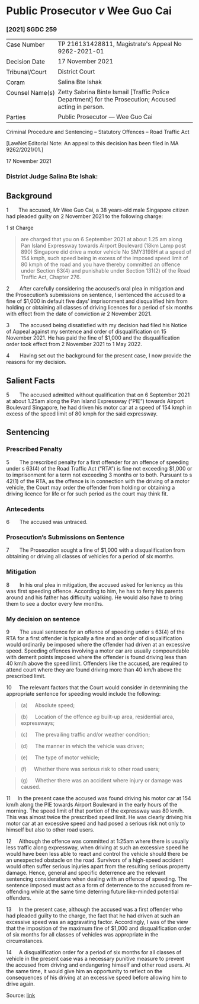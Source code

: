 <style>.footnotes::before { content: "Footnotes:"; }</style>
# Public Prosecutor _v_ Wee Guo Cai  

### \[2021\] SGDC 259

<table id="info-table"><tbody><tr class="info-row"><td class="txt-label" style="padding: 4px 0px; white-space: nowrap" valign="top">Case Number</td><td class="txt-body">TP 216131428811, Magistrate's Appeal No 9262-2021-01</td></tr><tr class="info-row"><td class="txt-label" style="padding: 4px 0px; white-space: nowrap" valign="top">Decision Date</td><td class="txt-body">17 November 2021</td></tr><tr class="info-row"><td class="txt-label" style="padding: 4px 0px; white-space: nowrap" valign="top">Tribunal/Court</td><td class="txt-body">District Court</td></tr><tr class="info-row"><td class="txt-label" style="padding: 4px 0px; white-space: nowrap" valign="top">Coram</td><td class="txt-body">Salina Bte Ishak</td></tr><tr class="info-row"><td class="txt-label" style="padding: 4px 0px; white-space: nowrap" valign="top">Counsel Name(s)</td><td class="txt-body">Zetty Sabrina Binte Ismail [Traffic Police Department] for the Prosecution; Accused acting in person.</td></tr><tr class="info-row"><td class="txt-label" style="padding: 4px 0px; white-space: nowrap" valign="top">Parties</td><td class="txt-body">Public Prosecutor — Wee Guo Cai</td></tr></tbody></table>

Criminal Procedure and Sentencing – Statutory Offences – Road Traffic Act

\[LawNet Editorial Note: An appeal to this decision has been filed in MA 9262/2021/01.\]

17 November 2021

### District Judge Salina Bte Ishak:

## Background

1       The accused, Mr Wee Guo Cai, a 38 years-old male Singapore citizen had pleaded guilty on 2 November 2021 to the following charge:

1 st Charge

> are charged that you on 6 September 2021 at about 1.25 am along Pan Island Expressway towards Airport Boulevard (18km Lamp post 890) Singapore did drive a motor vehicle No SMY3198H at a speed of 154 kmph, such speed being in excess of the imposed speed limit of 80 kmph of the road and you have thereby committed an offence under Section 63(4) and punishable under Section 131(2) of the Road Traffic Act, Chapter 276.

2       After carefully considering the accused’s oral plea in mitigation and the Prosecution’s submissions on sentence, I sentenced the accused to a fine of $1,000 in default five days’ imprisonment and disqualified him from holding or obtaining all classes of driving licences for a period of six months with effect from the date of conviction _ie_ 2 November 2021.

3       The accused being dissatisfied with my decision had filed his Notice of Appeal against my sentence and order of disqualification on 15 November 2021. He has paid the fine of $1,000 and the disqualification order took effect from 2 November 2021 to 1 May 2022.

4       Having set out the background for the present case, I now provide the reasons for my decision.

## Salient Facts

5       The accused admitted without qualification that on 6 September 2021 at about 1.25am along the Pan Island Expressway (“PIE”) towards Airport Boulevard Singapore, he had driven his motor car at a speed of 154 kmph in excess of the speed limit of 80 kmph for the said expressway.

## Sentencing

### Prescribed Penalty

5       The prescribed penalty for a first offender for an offence of speeding under s 63(4) of the Road Traffic Act (“RTA”) is fine not exceeding $1,000 or to imprisonment for a term not exceeding 3 months or to both. Pursuant to s 42(1) of the RTA, as the offence is in connection with the driving of a motor vehicle, the Court may order the offender from holding or obtaining a driving licence for life or for such period as the court may think fit.

### Antecedents

6       The accused was untraced.

### Prosecution’s Submissions on Sentence

7       The Prosecution sought a fine of $1,000 with a disqualification from obtaining or driving all classes of vehicles for a period of six months.

### Mitigation

8       In his oral plea in mitigation, the accused asked for leniency as this was first speeding offence. According to him, he has to ferry his parents around and his father has difficulty walking. He would also have to bring them to see a doctor every few months.

### My decision on sentence

9       The usual sentence for an offence of speeding under s 63(4) of the RTA for a first offender is typically a fine and an order of disqualification would ordinarily be imposed where the offender had driven at an excessive speed. Speeding offences involving a motor car are usually compoundable with demerit points imposed where the offender is found driving less than 40 km/h above the speed limit. Offenders like the accused, are required to attend court where they are found driving more than 40 km/h above the prescribed limit.

10     The relevant factors that the Court would consider in determining the appropriate sentence for speeding would include the following:

> (a)     Absolute speed;

> (b)     Location of the offence _eg_ built-up area, residential area, expressways;

> (c)     The prevailing traffic and/or weather condition;

> (d)     The manner in which the vehicle was driven;

> (e)     The type of motor vehicle;

> (f)     Whether there was serious risk to other road users;

> (g)     Whether there was an accident where injury or damage was caused.

11     In the present case the accused was found driving his motor car at 154 km/h along the PIE towards Airport Boulevard in the early hours of the morning. The speed limit of that portion of the expressway was 80 km/h. This was almost twice the prescribed speed limit. He was clearly driving his motor car at an excessive speed and had posed a serious risk not only to himself but also to other road users.

12     Although the offence was committed at 1:25am where there is usually less traffic along expressway, when driving at such an excessive speed he would have been less able to react and control the vehicle should there be an unexpected obstacle on the road. Survivors of a high-speed accident would often suffer serious injuries apart from the resulting serious property damage. Hence, general and specific deterrence are the relevant sentencing considerations when dealing with an offence of speeding. The sentence imposed must act as a form of deterrence to the accused from re-offending while at the same time deterring future like-minded potential offenders.

13     In the present case, although the accused was a first offender who had pleaded guilty to the charge, the fact that he had driven at such an excessive speed was an aggravating factor. Accordingly, I was of the view that the imposition of the maximum fine of $1,000 and disqualification order of six months for all classes of vehicles was appropriate in the circumstances.

14     A disqualification order for a period of six months for all classes of vehicle in the present case was a necessary punitive measure to prevent the accused from driving and endangering himself and other road users. At the same time, it would give him an opportunity to reflect on the consequences of his driving at an excessive speed before allowing him to drive again.


Source: [link](https://www.lawnet.sg:443/lawnet/web/lawnet/free-resources?p_p_id=freeresources_WAR_lawnet3baseportlet&p_p_lifecycle=1&p_p_state=normal&p_p_mode=view&_freeresources_WAR_lawnet3baseportlet_action=openContentPage&_freeresources_WAR_lawnet3baseportlet_docId=%2FJudgment%2F26807-SSP.xml)